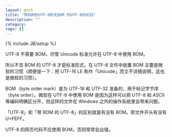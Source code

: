 ```yaml
---
layout: post
title: "带BOM的UTF-8和无BOM 的UTF-8的区别"
description: ""
category: 
tags: []
---
```

{% include JB/setup %}

UTF-8 不需要 BOM，尽管 Unicode 标准允许在 UTF-8 中使用 BOM。

所以不含 BOM 的 UTF-8 才是标准形式，在 UTF-8 文件中放置 BOM 主要是微软的习惯（顺便提一下：把 UTF-16 LE 称作「Unicode」而又不详细说明，这也是微软的习惯）。


BOM（byte order mark）是为 UTF-16 和 UTF-32 准备的，用于标记字节序（byte order）。微软在 UTF-8 中使用 BOM 是因为这样可以把 UTF-8 和 ASCII 等编码明确区分开，但这样的文件在 Windows 之外的操作系统里会带来问题。

「UTF-8」和「带 BOM 的 UTF-8」的区别就是有没有 BOM。即文件开头有没有 U+FEFF。

UTF-8 的网页代码不应使用 BOM，否则常常会出错。


